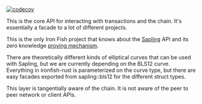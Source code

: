 [![codecov](https://codecov.io/gh/iron-fish/ironfish/branch/master/graph/badge.svg?token=PCSVEVEW5V&flag=ironfish-rust)](https://codecov.io/gh/iron-fish/ironfish)

This is the core API for interacting with transactions and the chain. It's essentially a facade to a lot of different projects.

This is the only Iron Fish project that knows about the
[Sapling](https://github.com/zcash/librustzcash/tree/master/zcash_primitives/src/sapling)
API and its zero knowledge [proving mechanism](https://github.com/zcash/librustzcash/tree/master/zcash_proofs/src/sapling).

There are theoretically different kinds of elliptical curves that can be used with Sapling, but we are currently
depending on the BLS12 curve. Everything in ironfish-rust is parameterized on the curve type, but there
are easy facades exported from sapling::bls12 for the different struct types.

This layer is tangentially aware of the chain. It is not aware of the peer to peer network or client APIs.
